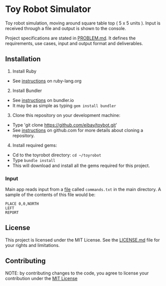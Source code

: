 # Toy Robot Simulator

Toy robot simulation, moving around square table top ( 5 x 5 units ). Input is received through a file and output is shown to the console.

Project specifications are stated in [PROBLEM.md](PROBLEM.md). It defines the requirements, use cases, input and output format and deliverables.

## Installation

1. Install Ruby
  - See [instructions](https://www.ruby-lang.org/en/documentation/installation/) on ruby-lang.org
2. Install Bundler
  - See [instructions](http://bundler.io/) on bundler.io
  - It may be as simple as typing `gem install bundler`
3. Clone this repository on your development machine:
  
  - Type 'git clone https://github.com/eibay/toybot.git'
  - See [instructions](https://help.github.com/articles/cloning-a-repository/) on github.com for more details about cloning a repository.
4. Install required gems:
  - Cd to the toyrobot directory: `cd ~/toyrobot`
  - Type `bundle install`
  - This will download and install all the gems required for this project.


### Input

Main app reads input from a [file](commands.txt) called `commands.txt` in the main directory. A sample of the contents of this file would be:

```
PLACE 0,0,NORTH
LEFT
REPORT
```

## License
This project is licensed under the MIT License. See the [LICENSE.md](LICENSE.md) file for your rights and limitations.

## Contributing
NOTE: by contributing changes to the code, you agree to license your contribution under the [MIT License](LICENSE.md)